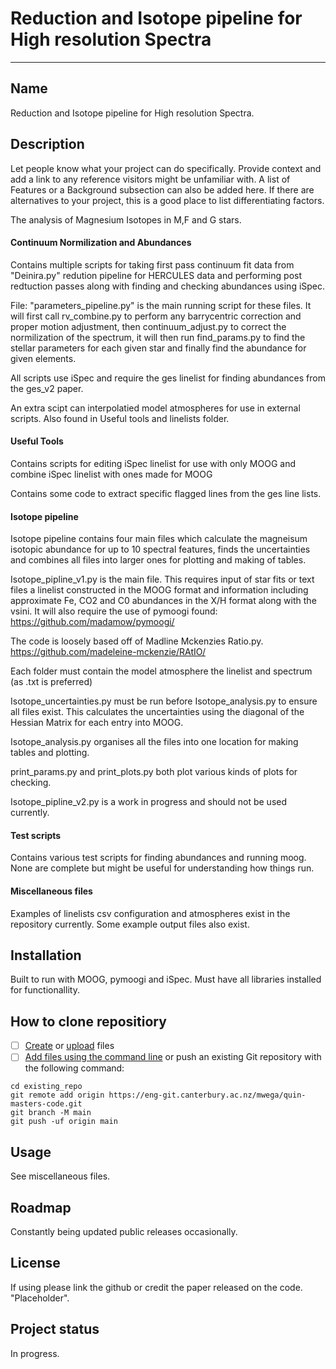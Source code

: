# Reduction and Isotope pipeline for High resolution Spectra



<!-- ## Getting started

To make it easy for you to get started with GitLab, here's a list of recommended next steps.

Already a pro? Just edit this README.md and make it your own. Want to make it easy? [Use the template at the bottom](#editing-this-readme)! -->


<!-- ## Integrate with your tools

- [ ] [Set up project integrations](https://eng-git.canterbury.ac.nz/mwega/quin-masters-code/-/settings/integrations) -->

<!-- ## Collaborate with your team

- [ ] [Invite team members and collaborators](https://docs.gitlab.com/ee/user/project/members/)
- [ ] [Create a new merge request](https://docs.gitlab.com/ee/user/project/merge_requests/creating_merge_requests.html)
- [ ] [Automatically close issues from merge requests](https://docs.gitlab.com/ee/user/project/issues/managing_issues.html#closing-issues-automatically)
- [ ] [Enable merge request approvals](https://docs.gitlab.com/ee/user/project/merge_requests/approvals/)
- [ ] [Set auto-merge](https://docs.gitlab.com/ee/user/project/merge_requests/merge_when_pipeline_succeeds.html) -->

<!-- ## Test and Deploy

Use the built-in continuous integration in GitLab.

- [ ] [Get started with GitLab CI/CD](https://docs.gitlab.com/ee/ci/quick_start/index.html)
- [ ] [Analyze your code for known vulnerabilities with Static Application Security Testing (SAST)](https://docs.gitlab.com/ee/user/application_security/sast/)
- [ ] [Deploy to Kubernetes, Amazon EC2, or Amazon ECS using Auto Deploy](https://docs.gitlab.com/ee/topics/autodevops/requirements.html)
- [ ] [Use pull-based deployments for improved Kubernetes management](https://docs.gitlab.com/ee/user/clusters/agent/)
- [ ] [Set up protected environments](https://docs.gitlab.com/ee/ci/environments/protected_environments.html) -->

***

<!-- # Editing this README

When you're ready to make this README your own, just edit this file and use the handy template below (or feel free to structure it however you want - this is just a starting point!). Thanks to [makeareadme.com](https://www.makeareadme.com/) for this template. -->
<!-- 
## Suggestions for a good README

Every project is different, so consider which of these sections apply to yours. The sections used in the template are suggestions for most open source projects. Also keep in mind that while a README can be too long and detailed, too long is better than too short. If you think your README is too long, consider utilizing another form of documentation rather than cutting out information. -->


## Name

Reduction and Isotope pipeline for High resolution Spectra.


## Description
Let people know what your project can do specifically. Provide context and add a link to any reference visitors might be unfamiliar with. A list of Features or a Background subsection can also be added here. If there are alternatives to your project, this is a good place to list differentiating factors.

The analysis of Magnesium Isotopes in M,F and G stars. 

#### Continuum Normilization and Abundances 
Contains multiple scripts for taking first pass continuum fit data from "Deinira.py" redution pipeline for HERCULES data and performing post redtuction passes along with finding and checking abundances using iSpec.

File: "parameters_pipeline.py" is the main running script for these files. It will first call rv_combine.py to perform any barrycentric correction and proper motion adjustment, then continuum_adjust.py to correct the normilization of the spectrum, it will then run find_params.py to find the stellar parameters for each given star and finally find the abundance for given elements.

All scripts use iSpec and require the ges linelist for finding abundances from the ges_v2 paper.

An extra scipt can interpolatied model atmospheres for use in external scripts. Also found in Useful tools and linelists folder.

#### Useful Tools

Contains scripts for editing iSpec linelist for use with only MOOG and combine iSpec linelist with ones made for MOOG

Contains some code to extract specific flagged lines from the ges line lists. 

#### Isotope pipeline

Isotope pipeline contains four main files which calculate the magneisum isotopic abundance for up to 10 spectral features, finds the uncertainties and combines all files into larger ones for plotting and making of tables. 

Isotope_pipline_v1.py is the main file. This requires input of star fits or text files a linelist constructed in the MOOG format and information including approximate Fe, CO2 and C0 abundances in the X/H format along with the vsini. It will also require the use of pymoogi found: https://github.com/madamow/pymoogi/

The code is loosely based off of Madline Mckenzies Ratio.py. https://github.com/madeleine-mckenzie/RAtIO/

Each folder must contain the model atmosphere the linelist and spectrum (as .txt is preferred)

Isotope_uncertainties.py must be run before Isotope_analysis.py to ensure all files exist. This calculates the uncertainties using the diagonal of the Hessian Matrix for each entry into MOOG.

Isotope_analysis.py organises all the files into one location for making tables and plotting. 

print_params.py and print_plots.py both plot various kinds of plots for checking.

Isotope_pipline_v2.py is a work in progress and should not be used currently.


#### Test scripts

Contains various test scripts for finding abundances and running moog. None are complete but might be useful for understanding how things run. 

#### Miscellaneous files 

Examples of linelists csv configuration and atmospheres exist in the repository currently. Some example output files also exist.

<!-- ## Visuals
Depending on what you are making, it can be a good idea to include screenshots or even a video (you'll frequently see GIFs rather than actual videos). Tools like ttygif can help, but check out Asciinema for a more sophisticated method. -->

## Installation
<!-- Within a particular ecosystem, there may be a common way of installing things, such as using Yarn, NuGet, or Homebrew. However, consider the possibility that whoever is reading your README is a novice and would like more guidance. Listing specific steps helps remove ambiguity and gets people to using your project as quickly as possible. If it only runs in a specific context like a particular programming language version or operating system or has dependencies that have to be installed manually, also add a Requirements subsection. -->

Built to run with MOOG, pymoogi and iSpec. Must have all libraries installed for functionallity. 


## How to clone repositiory

- [ ] [Create](https://docs.gitlab.com/ee/user/project/repository/web_editor.html#create-a-file) or [upload](https://docs.gitlab.com/ee/user/project/repository/web_editor.html#upload-a-file) files
- [ ] [Add files using the command line](https://docs.gitlab.com/ee/gitlab-basics/add-file.html#add-a-file-using-the-command-line) or push an existing Git repository with the following command:

```
cd existing_repo
git remote add origin https://eng-git.canterbury.ac.nz/mwega/quin-masters-code.git
git branch -M main
git push -uf origin main
```

## Usage
See miscellaneous files.

<!-- ## Support
Tell people where they can go to for help. It can be any combination of an issue tracker, a chat room, an email address, etc. -->

## Roadmap

Constantly being updated public releases occasionally. 

<!-- ## Contributing
State if you are open to contributions and what your requirements are for accepting them.

For people who want to make changes to your project, it's helpful to have some documentation on how to get started. Perhaps there is a script that they should run or some environment variables that they need to set. Make these steps explicit. These instructions could also be useful to your future self.

You can also document commands to lint the code or run tests. These steps help to ensure high code quality and reduce the likelihood that the changes inadvertently break something. Having instructions for running tests is especially helpful if it requires external setup, such as starting a Selenium server for testing in a browser. -->

<!-- ## Authors and acknowledgment
Show your appreciation to those who have contributed to the project. -->

## License

If using please link the github or credit the paper released on the code. "Placeholder".

## Project status
<!-- If you have run out of energy or time for your project, put a note at the top of the README saying that development has slowed down or stopped completely. Someone may choose to fork your project or volunteer to step in as a maintainer or owner, allowing your project to keep going. You can also make an explicit request for maintainers. -->

In progress.